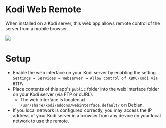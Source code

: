 # Kodi Web Remote
When installed on a Kodi server, this web app allows remote control of the server from a mobile browser.

<img src="http://johnny.website/images/web_interface.jpg">

# Setup
* Enable the web interface on your Kodi server by enabling the setting `Settings → Services → Webserver → Allow control of XBMC/Kodi via HTTP`.
* Place contents of this app's `public` folder into the web interface folder on your Kodi server (via FTP or cURL).
    * The web interface is located at `/usr/share/kodi/addons/webinterface.default/` on Debian.
* If you local network is configured correctly, you may access the IP address of your Kodi server in a browser from any device on your local network to use the remote.
